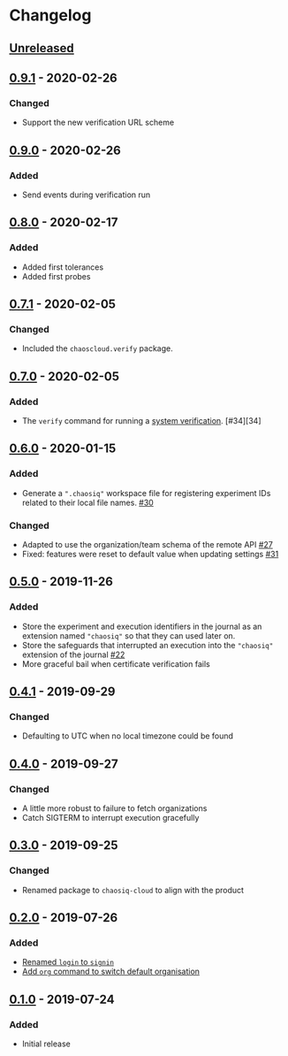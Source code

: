 # Changelog

## [Unreleased][]

[Unreleased]: https://github.com/chaosiq/chaosiq-cloud/compare/0.9.1...HEAD

## [0.9.1][] - 2020-02-26

[0.9.1]: https://github.com/chaosiq/chaosiq-cloud/compare/0.9.0...0.9.1

### Changed

-  Support the new verification URL scheme

## [0.9.0][] - 2020-02-26

[0.9.0]: https://github.com/chaosiq/chaosiq-cloud/compare/0.8.0...0.9.0

### Added

-  Send events during verification run

## [0.8.0][] - 2020-02-17

[0.8.0]: https://github.com/chaosiq/chaosiq-cloud/compare/0.7.1...0.8.0

### Added

- Added first tolerances
- Added first probes

## [0.7.1][] - 2020-02-05

[0.7.1]: https://github.com/chaosiq/chaosiq-cloud/compare/0.7.0...0.7.1

### Changed

- Included the `chaoscloud.verify` package.

[verification]: https://chaosiq.io/resources/chaos-engineering/from-chaos-to-verification

## [0.7.0][] - 2020-02-05

[0.7.0]: https://github.com/chaosiq/chaosiq-cloud/compare/0.6.0...0.7.0

### Added

- The `verify` command for running a [system verification][verification]. [#34][34]

[verification]: https://chaosiq.io/resources/chaos-engineering/from-chaos-to-verification

## [0.6.0][] - 2020-01-15

[0.6.0]: https://github.com/chaosiq/chaosiq-cloud/compare/0.5.0...0.6.0

### Added

- Generate a `".chaosiq"` workspace file for registering experiment IDs
  related to their local file names. [#30][30]

### Changed

- Adapted to use the organization/team schema of the remote API [#27][27]
- Fixed: features were reset to default value when updating settings [#31][31]

[27]: https://github.com/chaosiq/chaosiq-cloud/issues/27
[30]: https://github.com/chaosiq/chaosiq-cloud/issues/30
[31]: https://github.com/chaosiq/chaosiq-cloud/issues/31

## [0.5.0][] - 2019-11-26

[0.5.0]: https://github.com/chaosiq/chaosiq-cloud/compare/0.4.1...0.5.0

### Added

- Store the experiment and execution identifiers in the journal as an extension
  named `"chaosiq"` so that they can used later on.
- Store the safeguards that interrupted an execution into the `"chaosiq"`
  extension of the journal [#22][22]
- More graceful bail when certificate verification fails

[22]: https://github.com/chaosiq/chaosiq-cloud/issues/22

## [0.4.1][] - 2019-09-29

[0.4.1]: https://github.com/chaosiq/chaosiq-cloud/compare/0.4.0...0.4.1

### Changed

- Defaulting to UTC when no local timezone could be found

## [0.4.0][] - 2019-09-27

[0.4.0]: https://github.com/chaosiq/chaosiq-cloud/compare/0.3.0...0.4.0

### Changed

- A little more robust to failure to fetch organizations
- Catch SIGTERM to interrupt execution gracefully

## [0.3.0][] - 2019-09-25

[0.3.0]: https://github.com/chaosiq/chaosiq-cloud/compare/0.2.0...0.3.0

### Changed

- Renamed package to `chaosiq-cloud` to align with the product

## [0.2.0][] - 2019-07-26

[0.2.0]: https://github.com/chaosiq/chaosiq-cloud/compare/0.1.0...0.2.0

### Added

-   [Renamed `login` to `signin`](https://github.com/chaosiq/chaosiq-cloud/issues/10)
-   [Add `org` command to switch default organisation](https://github.com/chaosiq/chaosiq-cloud/issues/11)

## [0.1.0][] - 2019-07-24

[0.1.0]: https://github.com/chaosiq/chaosiq-cloud/tree/0.1.0

### Added

-   Initial release